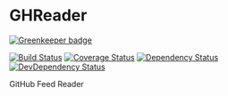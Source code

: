# GHReader

[![Greenkeeper badge](https://badges.greenkeeper.io/moqada/GHReader.svg)](https://greenkeeper.io/)

[![Build Status][travis-image]][travis-url]
[![Coverage Status][codecov-image]][codecov-url]
[![Dependency Status][daviddm-image]][daviddm-url]
[![DevDependency Status][daviddm-dev-image]][daviddm-dev-url]

GitHub Feed Reader


[travis-url]: https://travis-ci.org/moqada/GHReader
[travis-image]: https://img.shields.io/travis/moqada/GHReader.svg?style=flat-square
[daviddm-url]: https://david-dm.org/moqada/GHReader
[daviddm-image]: https://img.shields.io/david/moqada/GHReader.svg?style=flat-square
[daviddm-dev-url]: https://david-dm.org/moqada/GHReader#info=devDependencies
[daviddm-dev-image]: https://img.shields.io/david/dev/moqada/GHReader.svg?style=flat-square
[codecov-url]: https://codecov.io/github/moqada/GHReader
[codecov-image]: https://img.shields.io/codecov/c/github/moqada/GHReader.svg?style=flat-square
